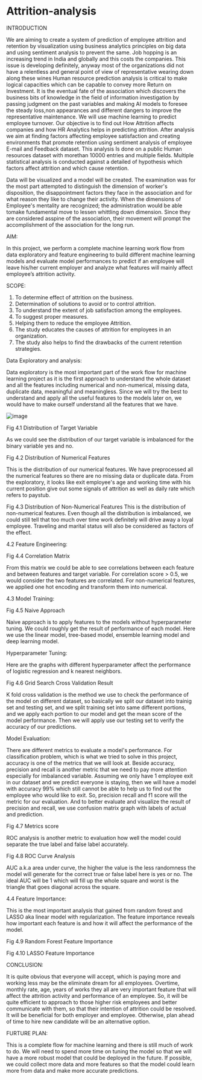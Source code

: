 # Attrition-analysis
 

INTRODUCTION

We are aiming to create a system of prediction of employee attrition and retention by visualization using business analytics principles on big data and using sentiment analysis to prevent the same. Job hopping is an increasing trend in India and globally and this costs the companies. This issue is developing definitely, anyway most of the organizations did not have a relentless and general point of view of representative wearing down along these wines Human resource prediction analysis is critical to make logical capacities which can be capable to convey more Return on Investment. It is the eventual fate of the association which discovers the business bits of knowledge in the field of information investigation by passing judgment on the past variables and making AI models to foresee the steady loss,non appearances and different dangers to improve the representative maintenance. We will use machine learning to predict employee turnover. Our objective is to find out How Attrition affects companies and how HR Analytics helps in predicting attrition. After analysis we aim at finding factors affecting employee satisfaction and creating environments that promote retention using sentiment analysis of employee E-mail and Feedback dataset. This analysis Is done on a public Human resources dataset with morethan 10000 entries and multiple fields. Multiple statistical analysis is conducted against a detailed of hypothesis which factors affect attrition and which cause retention.

Data will be visualized and a model will be created. The examination was for the most part attempted to distinguish the dimension of worker's disposition, the disappointment factors they face in the association and for what reason they like to change their activity. When the dimensions of Employee's mentality are recognized; the administration would be able tomake fundamental move to lessen whittling down dimension. Since they are considered asspine of the association, their movement will prompt the accomplishment of the association for the long run. 

AIM:

 In this project, we perform a complete machine learning work flow from data exploratory and feature engineering to build different machine learning models and evaluate model performances to predict if an employee will leave his/her current employer and analyze what features will mainly affect employee’s attrition activity.

SCOPE:

1.	To determine effect of attrition on the business.
2.	Determination of solutions to avoid or to control attrition.
3.	To understand the extent of job satisfaction among the employees.
4.	To suggest proper measures.
5.	Helping them to reduce the employee Attrition.
6.	The study educates the causes of attrition for employees in an organization.
7.	The study also helps to find the drawbacks of the current retention strategies.

Data Exploratory and analysis:

Data exploratory is the most important part of the work flow for machine learning project as it is the first approach to understand the whole dataset and all the features including numerical and non-numerical, missing data, duplicate data, meaningful and meaningless. Since we will try the best to understand and apply all the useful features to the models later on, we would have to make ourself understand all the features that we have.

 ![image](https://github.com/monkey-d-luffy1/Attrition-analysis/assets/88392078/0b4f3307-628d-4c80-9c97-7a550bad4c86)

Fig 4.1 Distribution of Target Variable


As we could see the distribution of our target variable is imbalanced for the binary variable yes and no.


 
Fig 4.2 Distribution of Numerical Features

This is the distribution of our numerical features. We have preprocessed all the numerical features so there are no missing data or duplicate data. From the exploratory, it looks like exit employee's age and working time with his current position give out some signals of attrition as well as daily rate which refers to paystub.

 
Fig 4.3 Distribution of Non-Numerical Features
This is the distribution of non-numerical features. Even though all the distribution is imbalanced, we could still tell that too much over time work definitely will drive away a loyal employee. Traveling and marital status will also be considered as factors of the effect.

4.2 Feature Engineering:

 
Fig 4.4 Correlation Matrix


From this matrix we could be able to see correlations between each feature and between features and target variable. For correlation score > 0.5, we would consider the two features are correlated. For non-numerical features, we applied one hot encoding and transform them into numerical.





4.3 Model Training:

 
Fig 4.5 Naive Approach

Naive approach is to apply features to the models without hyperparameter tuning. We could roughly get the result of performance of each model. Here we use the linear model, tree-based model, ensemble learning model and deep learning model.

Hyperparameter Tuning:

Here are the graphs with different hyperparameter affect the performance of logistic regression and k nearest neighbors.
  
Fig 4.6 Grid Search Cross Validation Result

K fold cross validation is the method we use to check the performance of the model on different dataset, so basically we split our dataset into trainig set and testing set, and we split training set into same different portions, and we apply each portion to our model and get the mean score of the model performance. Then we will apply use our testing set to verify the accuracy of our predictions.

Model Evaluation:

There are different metrics to evaluate a model's performance. For classification problem, which is what we tried to solve in this project, accuracy is one of the metrics that we will look at. Beside accuracy, precision and recall is another metric that we need to pay more attention especially for imbalanced variable. Assuming we only have 1 employee exit in our dataset and we predict everyone is staying, then we will have a model with accuracy 99% which still cannot be able to help us to find out the employee who would like to exit. So, precision recall and f1 score will the metric for our evaluation. And to better evaluate and visualize the result of precision and recall, we use confusion matrix graph with labels of actual and prediction.

      
Fig 4.7 Metrics score


ROC analysis is another metric to evaluation how well the model could separate the true label and false label accurately. 

 
Fig 4.8 ROC Curve Analysis

AUC a.k.a area under curve, the higher the value is the less randomness the model will generate for the correct true or false label here is yes or no. The ideal AUC will be 1 which will fill up the whole square and worst is the triangle that goes diagonal across the square.

4.4 Feature Importance:

This is the most important analysis that gained from random forest and LASSO aka linear model with regularization. The feature importance reveals how important each feature is and how it will affect the performance of the model.







 
Fig 4.9 Random Forest Feature Importance

 

Fig 4.10 LASSO Feature Importance 

CONCLUSION:

It is quite obvious that everyone will accept, which is paying more and working less may be the eliminate dream for all employees. Overtime, monthly rate, age, years of works they all are very important feature that will affect the attrition activity and performance of an employee. So, it will be quite efficient to approach to those higher risk employees and better communicate with them, so that their intention of attrition could be resolved. It will be beneficial for both employer and employee. Otherwise, plan ahead of time to hire new candidate will be an alternative option.

FURTURE PLAN:

This is a complete flow for machine learning and there is still much of work to do. We will need to spend more time on tuning the model so that we will have a more robust model that could be deployed in the future. If possible, we could collect more data and more features so that the model could learn more from data and make more accurate predictions.
